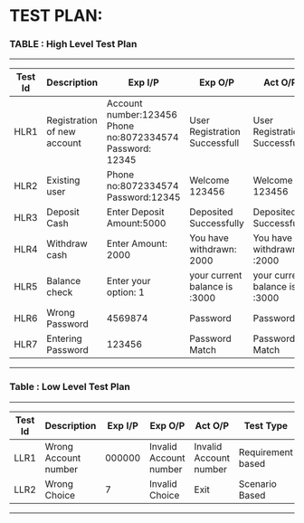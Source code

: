 ﻿# TEST PLAN:
### TABLE : High Level Test Plan 
___ 
|Test Id  | Description |Exp I/P  |Exp O/P  |Act O/P  |Test Type  |
|--|--|--|--|--|--|
| HLR1 |Registration of new account|Account number:123456 Phone no:8072334574 Password: 12345|User Registration Successfull|User Registration Successfull|Requirement based|
|HLR2|Existing user|Phone no:8072334574 Password:12345|Welcome 123456|Welcome 123456|Requirement based|
|HLR3|Deposit Cash|Enter Deposit Amount:5000|Deposited Successfully|Deposited Successfully|Requirement Baesd|
|HLR4|Withdraw cash|Enter Amount: 2000|You have withdrawn: 2000|You have withdrawn :2000|Requirement Based|
|HLR5|Balance check|Enter your option: 1|your current balance is :3000|your current balance is :3000|Requirement Based|
|HLR6|Wrong Password|4569874|Password|Password|Boundary Based|
|HLR7|Entering Password|123456|Password Match|Password Match|Boundary Based|
____________________________
### Table : Low Level Test Plan
______________________
|Test Id  | Description |Exp I/P  |Exp O/P  |Act O/P  |Test Type  |
|--|--|--|--|--|--|
| LLR1 |Wrong Account number|000000|Invalid Account number|Invalid Account number|Requirement based|
|LLR2|Wrong Choice|7|Invalid Choice|Exit|Scenario Based
____________________


